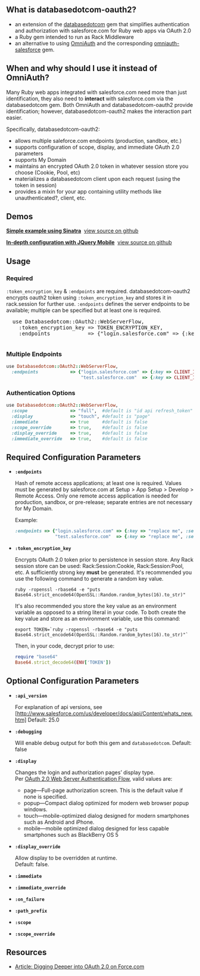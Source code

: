 <script src="/syntaxhighlighter/scripts/shCore.js"         type="text/javascript"></script>
<script src="/syntaxhighlighter/scripts/shBrushBash.js"    type="text/javascript"></script>
<script src="/syntaxhighlighter/scripts/shBrushPlain.js"    type="text/javascript"></script>
<script src="/syntaxhighlighter/scripts/shBrushRuby.js"    type="text/javascript"></script>
<link  href="/syntaxhighlighter/styles/shCore.css"         rel="stylesheet"></link>
<link  href="/syntaxhighlighter/styles/shThemeMidnight.css" rel="stylesheet" type="text/css" />
<script type="text/javascript">
  SyntaxHighlighter.defaults['toolbar'] = true;
  SyntaxHighlighter.config.space=' ';
  SyntaxHighlighter.all()
</script>


What is databasedotcom-oauth2?
------------------------------
* an extension of the [databasedotcom](https://rubygems.org/gems/databasedotcom) gem that simplifies authentication and authorization with salesforce.com for Ruby web apps via OAuth 2.0
* a Ruby gem intended to run as Rack Middleware
* an alternative to using [OmniAuth](http://www.omniauth.org/) and the corresponding [omniauth-salesforce](https://rubygems.org/gems/omniauth-salesforce) gem.

When and why should I use it instead of OmniAuth?
---------------------------------------------------------------
Many Ruby web apps integrated with salesforce.com need more than just identification, they also need to __interact__ with salesforce.com via the databasedotcom gem.  Both OmniAuth and databasedotcom-oauth2 provide identification; however, databasedotcom-oauth2 makes the interaction part easier. 

Specifically, databasedotcom-oauth2:

* allows multiple saleforce.com endpoints (production, sandbox, etc.)
* supports configuration of scope, display, and immediate OAuth 2.0 parameters
* supports My Domain
* maintains an encrypted OAuth 2.0 token in whatever session store you choose (Cookie, Pool, etc)
* materializes a databasedotcom client upon each request (using the token in session)
* provides a mixin for your app containing utility methods like unauthenticated?, client, etc.

Demos
-------

**<a href="https://db-oauth2-sinatra-basic.herokuapp.com" target="_blank">Simple example using Sinatra</a>**&nbsp;&nbsp;<a href="https://github.com/richardvanhook/databasedotcom-oauth2-sinatra-basic" target="_blank">view source on github</a>

**<a href="https://db-oauth2-sinatra-jqm.herokuapp.com" target="_blank">In-depth configuration with JQuery Mobile</a>**&nbsp;&nbsp;<a href="https://github.com/richardvanhook/databasedotcom-oauth2-sinatra-jqm" target="_blank">view source on github</a>

Usage
-------

### Required 

`:token_encryption_key` & `:endpoints` are required.  databasedotcom-oauth2 encrypts oauth2 token using `:token_encryption_key` and stores it in rack.session for further use.  `:endpoints` defines the server endpoints to be available; multiple can be specified but at least one is required.  

<pre class="brush: ruby">
  use Databasedotcom::OAuth2::WebServerFlow, 
    :token_encryption_key => TOKEN_ENCRYPTION_KEY,
    :endpoints            => {"login.salesforce.com" => {:key => CLIENT_ID, :secret => CLIENT_SECRET}}
</pre>  

```ruby
```

### Multiple Endpoints 

```ruby
use Databasedotcom::OAuth2::WebServerFlow, 
  :endpoints            => {"login.salesforce.com" => {:key => CLIENT_ID1, :secret => CLIENT_SECRET1},
                            "test.salesforce.com"  => {:key => CLIENT_ID2, :secret => CLIENT_SECRET2}}
```
### Authentication Options
```ruby
use Databasedotcom::OAuth2::WebServerFlow, 
  :scope                => "full",  #default is "id api refresh_token"
  :display              => "touch", #default is "page"
  :immediate            => true     #default is false
  :scope_override       => true,    #default is false
  :display_override     => true,    #default is false
  :immediate_override   => true,    #default is false
```

Required Configuration Parameters
-----------------------------------

* **`:endpoints`**

    Hash of remote access applications; at least one is required.  Values must be generated by salesforce.com at Setup > App Setup > Develop > Remote Access.  Only one remote access application is needed for production, sandbox, or pre-release; separate entries are not necessary for My Domain.

    Example:
    ```ruby
    :endpoints => {"login.salesforce.com" => {:key => "replace me", :secret => "replace me"}
                   "test.salesforce.com"  => {:key => "replace me", :secret => "replace me"}}
     ```

* **`:token_encryption_key`**

    Encrypts OAuth 2.0 token prior to persistence in session store.  Any Rack session store can be used:  Rack:Session:Cookie, Rack:Session:Pool, etc.  A sufficiently strong key **must** be generated.  It's recommended you use the following command to generate a random key value.  

    ```
    ruby -ropenssl -rbase64 -e "puts Base64.strict_encode64(OpenSSL::Random.random_bytes(16).to_str)"
    ```

    It's also recommended you store the key value as an environment variable as opposed to a string literal in your code.  To both create the key value and store as an environment variable, use this command:
    
    ```
    export TOKEN=`ruby -ropenssl -rbase64 -e "puts Base64.strict_encode64(OpenSSL::Random.random_bytes(16).to_str)"`
    ```
    
    Then, in your code, decrypt prior to use:

    ```ruby
    require "base64"
    Base64.strict_decode64(ENV['TOKEN'])
    ```
    
Optional Configuration Parameters
-----------------------------------

* **`:api_version`**

    For explanation of api versions, see [http://www.salesforce.com/us/developer/docs/api/Content/whats_new.htm]
    Default: 25.0

* **`:debugging`**

    Will enable debug output for both this gem and `databasedotcom`.
    Default: false

* **`:display`**

    Changes the login and authorization pages’ display type.  
    Per [OAuth 2.0 Web Server Authentication Flow](http://login.salesforce.com/help/doc/en/remoteaccess_oauth_web_server_flow.htm), valid values are:
    * page—Full-page authorization screen. This is the default value if none is specified.
    * popup—Compact dialog optimized for modern web browser popup windows.
    * touch—mobile-optimized dialog designed for modern smartphones such as Android and iPhone.
    * mobile—mobile optimized dialog designed for less capable smartphones such as BlackBerry OS 5

* **`:display_override`**

    Allow display to be overridden at runtime.  
    Default: false.

* **`:immediate`**



* **`:immediate_override`**



* **`:on_failure`**



* **`:path_prefix`**



* **`:scope`**

    

* **`:scope_override`**

## Resources

* [Article: Digging Deeper into OAuth 2.0 on Force.com](http://wiki.developerforce.com/index.php/Digging_Deeper_into_OAuth_2.0_on_Force.com)